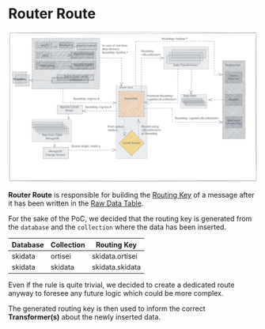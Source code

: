 # Router Route

![router-route](../assets/router-route.svg)

**Router Route** is responsible for building the [Routing Key](../rabbitmq.md#routing-key) of a message after it has been written in the [Raw Data Table](../raw-data-table.md).

For the sake of the PoC, we decided that the routing key is generated from the `database` and the `collection` where the data has been inserted.

| Database | Collection | Routing Key |
| - | - | - |
| skidata | ortisei | skidata.ortisei | 
| skidata | skidata | skidata.skidata |

Even if the rule is quite trivial, we decided to create a dedicated route anyway to foresee any future logic which could be more complex.

The generated routing key is then used to inform the correct **Transformer(s)** about the newly inserted data.